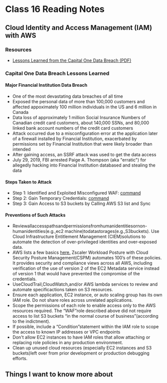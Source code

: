 # Class 16 Reading Notes

## Cloud Identity and Access Management (IAM) with AWS

### Resources

- [Lessons Learned from the Capital One Data Breach (PDF)](https://www.zscaler.com/resources/white-papers/capital-one-data-breach.pdf)

### Capital One Data Breach Lessons Learned

#### Major Financial Institution Data Breach

- One of the most devastating data breaches of all time
- Exposed the personal data of more than 100,000 customers and affected appoximately 100 million individuals in the US and 6 million in Canada
- Data loss of approximately 1 million Social Insurance Numbers of Canadian credit card customers, about 140,000 SSNs, and 80,000 linked bank account numbers of the credit card customers
- Attack occurred due to a misconfiguration error at the application later of a firewall installed by Financial Institution, exacerbated by permissions set by Financial Institution that were likely broader than intended
- After gaining access, an SSRF attack was used to get the data access
- July 29, 2019, FBI arrested Paige A. Thompson (aka "erratic") for allegedly hacking into Financial Institution databased and stealing the data

#### Steps Taken to Attack

- Step 1: Identified and Exploited Misconfigured WAF: [command](http://169.254.169.254/iam/security-credentialsT)
- Step 2: Gain Temporary Credentials: [command](http://169.254.169.254/iam/security-credentials/*****-WAF-Role)
- Step 3: Gain Access to S3 buckets by Calling AWS S3 list and Sync

#### Preventions of Such Attacks

- Reviewallaccesspathsandpermissionsfromhumanidentitiesornon-humanidentities(e.g.,ec2 machine)todatastorages(e.g.,S3buckets). Use Cloud Infrastructure Entitlement Management (CIEM)solutions to automate the detection of over-privileged identities and over-exposed data.
- AWS lists a few basics [here.](https://aws.amazon.com/premiumsupport/knowledge-center/secure-s3-resources/) Zscaler Workload Posture with Cloud Security Posture Management(CSPM) automates 100’s of these policies. It provides security and compliance views across all AWS, including verification of the use of version 2 of the EC2 Metadata service instead of version 1 that would have prevented the compromise of the credentials.
- UseCloudTrail,CloudWatch,and/or AWS lambda services to review and automate specificactions taken on S3 resources.
- Ensure each application, EC2 instance, or auto scaling group has its own IAM role. Do not share roles across unrelated applications.
- Scope the permissions of each role to enable access only to the AWS resources required. The “WAF”role described above did not require access to list S3 buckets “in the normal course of business”(according to the indictment).
- If possible, include a “Condition”statement within the IAM role to scope the access to known IP addresses or VPC endpoints
- Don't allow EC2 instances to have IAM roles that allow attaching or replacing role policies in any production environment.
- Clean up unused cloud resources (especially EC2 instances and S3 buckets)left over from prior development or production debugging efforts.

## Things I want to know more about
